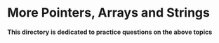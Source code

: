  # More Pointers, Arrays and Strings

 **This directory is dedicated to practice questions on the above topics**
